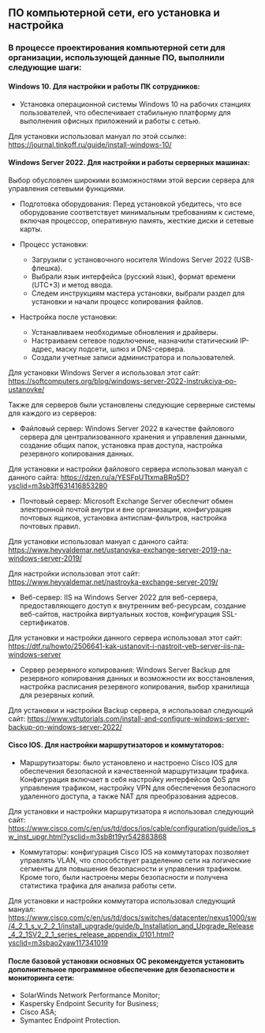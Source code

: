 ## ПО компьютерной сети, его установка и настройка

### В процессе проектирования компьютерной сети для организации, использующей данные ПО, выполнили следующие шаги:

#### Windows 10. Для настройки и работы ПК сотрудников:
- Установка операционной системы Windows 10 на рабочих станциях пользователей, что обеспечивает стабильную платформу для выполнения офисных приложений и работы с сетью.

Для установки использовал мануал по этой ссылке: https://journal.tinkoff.ru/guide/install-windows-10/


#### Windows Server 2022. Для настройки и работы серверных машинах:
Выбор обусловлен широкими возможностями этой версии сервера для управления сетевыми функциями.

- Подготовка оборудования: Перед установкой убедитесь, что все оборудование соответствует минимальным требованиям к системе, включая процессор, оперативную память, жесткие диски и сетевые карты.

-  Процесс установки:
    - Загрузили с установочного носителя Windows Server 2022 (USB-флешка).
    - Выбрали язык интерфейса (русский язык), формат времени (UTC+3) и метод ввода.
    - Следем инструкциям мастера установки, выбрали раздел для установки и начали процесс копирования файлов.

 - Настройка после установки:
    - Устанавливаем необходимые обновления и драйверы.
    - Настраиваем сетевое подключение, назначили статический IP-адрес, маску подсети, шлюз и DNS-сервера.
    - Создали учетные записи администратора и пользователей.

Для установки Windows Server я использовал этот сайт: https://softcomputers.org/blog/windows-server-2022-instrukciya-po-ustanovke/

Также для серверов были установлены следующие серверные системы для каждого из серверов:
  - Файловый сервер: Windows Server 2022 в качестве файлового сервера для централизованного хранения и управления данными, создание общих папок, установка прав доступа, настройка резервного копирования данных.

Для установки и настройки файлового сервера использовал мануал с данного сайта: https://dzen.ru/a/YESFpUTtxmaBRq5D?ysclid=m3sb3ff631416853280

  - Почтовый сервер: Microsoft Exchange Server обеспечит обмен электронной почтой внутри и вне организации, конфигурация почтовых ящиков, установка антиспам-фильтров, настройка почтовых правил.

Для установки использовал мануал с данного сайта: https://www.heyvaldemar.net/ustanovka-exchange-server-2019-na-windows-server-2019/

Для настройки использовал этот сайт: https://www.heyvaldemar.net/nastroyka-exchange-server-2019/

  - Веб-сервер: IIS на Windows Server 2022 для веб-сервера, предоставляющего доступ к внутренним веб-ресурсам, создание веб-сайтов, настройка виртуальных хостов, конфигурация SSL-сертификатов.

Для установки и настройки данного сервера использовал этот сайт: https://dtf.ru/howto/2506641-kak-ustanovit-i-nastroit-veb-server-iis-na-windows-server

  - Сервер резервного копирования: Windows Server Backup для резервного копирования данных и возможности их восстановления, настройка расписания резервного копирования, выбор хранилища для резервных копий.

Для установки и настройки Backup сервера, я использовал следующий сайт: https://www.vdtutorials.com/install-and-configure-windows-server-backup-on-windows-server-2022/


#### Cisco IOS. Для настройки маршрутизаторов и коммутаторов:
- Маршрутизаторы: было установлено и настроено Cisco IOS для обеспечения безопасной и качественной маршрутизации трафика. Конфигурация включает в себя настройку интерфейсов QoS для управления трафиком, настройку VPN для обеспечения безопасного удаленного доступа, а также NAT для преобразования адресов.

Для установки и настройки маршрутизатора я использовал следующий сайт: https://www.cisco.com/c/en/us/td/docs/ios/cable/configuration/guide/ios_sw_inst_upgr.html?ysclid=m3sb8t19yr542883868

- Коммутаторы: конфигурация Cisco IOS на коммутаторах позволяет управлять VLAN, что способствует разделению сети на логические сегменты для повышения безопасности и управления трафиком. Кроме того, были настроены меры безопасности и получена статистика трафика для анализа работы сети.

Для установки и настройки коммутатора использовал следующий мануал: https://www.cisco.com/c/en/us/td/docs/switches/datacenter/nexus1000/sw/4_2_1_s_v_2_2_1/install_upgrade/guide/b_Installation_and_Upgrade_Release_4_2_1SV2_2_1_series_release_appendix_0101.html?ysclid=m3sbao2yaw117341019

#### После базовой установки основных ОС рекомендуется установить дополнительное программное обеспечение для безопасности и мониторинга сети:

- SolarWinds Network Performance Monitor;
- Kaspersky Endpoint Security for Business;
- Cisco ASA;
- Symantec Endpoint Protection.



